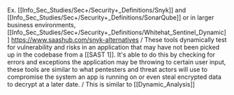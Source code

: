 Ex. 
[[Info_Sec_Studies/Sec+/Security+_Definitions/Snyk]] and [[Info_Sec_Studies/Sec+/Security+_Definitions/SonarQube]] or in larger business environments, [[Info_Sec_Studies/Sec+/Security+_Definitions/Whitehat_Sentinel_Dynamic]]
https://www.saashub.com/snyk-alternatives
/
These tools dynamically test for vulnerability and risks in an application that may have not been picked up in the codebase from a [[SAST 1]]. It's able to do this by checking for errors and exceptions the application may be throwing to certain user input, these tools are similar to what pentesters and threat actors will use to compromise the system an app is running on or even steal encrypted data to decrypt at a later date.
/
This is similar to [[Dynamic_Analysis]]

